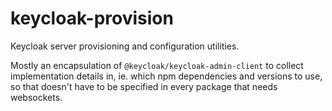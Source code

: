 # keycloak-provision

Keycloak server provisioning and configuration utilities.

Mostly an encapsulation of `@keycloak/keycloak-admin-client` to collect implementation details in, ie. which npm dependencies and versions to use, so that doesn't have to be specified in every package that needs websockets.
